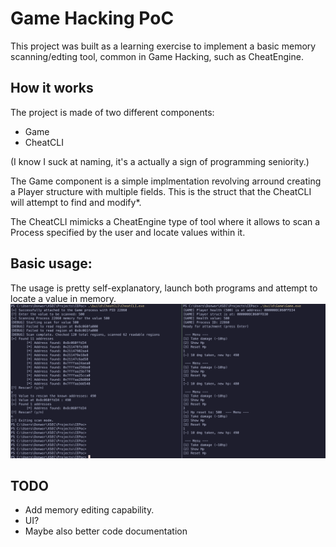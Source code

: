 # Game Hacking PoC 

This project was built as a learning exercise to implement a basic memory scanning/edting tool, common in Game Hacking, such as CheatEngine.


## How it works
The project is made of two different components: 
- Game
- CheatCLI

(I know I suck at naming, it's a actually a sign of programming seniority.)

The Game component is a simple implmentation revolving arround creating a Player structure with multiple fields.
This is the struct that the CheatCLI will attempt to find and modify*.


The CheatCLI mimicks a CheatEngine type of tool where it allows to scan a Process specified by the user and locate values within it.


## Basic usage:
The usage is pretty self-explanatory, launch both programs and attempt to locate a value in memory.
![Alt text](/screenshot.png?raw=true "Flow")


## TODO

- Add memory editing capability.
- UI?
- Maybe also better code documentation

